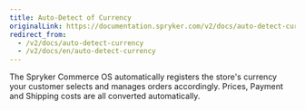 ```yaml
---
title: Auto-Detect of Currency
originalLink: https://documentation.spryker.com/v2/docs/auto-detect-currency
redirect_from:
  - /v2/docs/auto-detect-currency
  - /v2/docs/en/auto-detect-currency
---
```


The Spryker Commerce OS automatically registers the store's currency your customer selects and manages orders accordingly. Prices, Payment and Shipping costs are all converted automatically.
